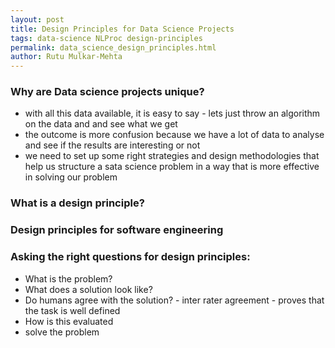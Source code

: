 ```yaml
---
layout: post
title: Design Principles for Data Science Projects
tags: data-science NLProc design-principles
permalink: data_science_design_principles.html
author: Rutu Mulkar-Mehta
---
```



### Why are Data science projects unique?

* with all this data available, it is easy to say - lets just throw an algorithm on the data and and see what we get
* the outcome is more confusion because we have a lot of data to analyse and see if the results are interesting or not
* we need to set up some right strategies and design methodologies that help us structure a sata science problem in a way that is more effective in solving our problem
<!--more-->
### What is a design principle?

### Design principles for software engineering

### Asking the right questions for design principles:
* What is the problem?
* What does a solution look like?
* Do humans agree with the solution? - inter rater agreement - proves that the task is well defined
* How is this evaluated
* solve the problem

